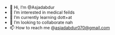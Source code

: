 - 👋 Hi, I’m @Asjadabdur
- 👀 I’m interested in medical feilds
- 🌱 I’m currently learning dott+at
- 💞️ I’m looking to collaborate nah
- 📫 How to reach me @asjadabdur070@gmail.com

<!---
Asjadabdur/Asjadabdur is a ✨ special ✨ repository because its `README.md` (this file) appears on your GitHub profile.
You can click the Preview link to take a look at your changes.
--->
